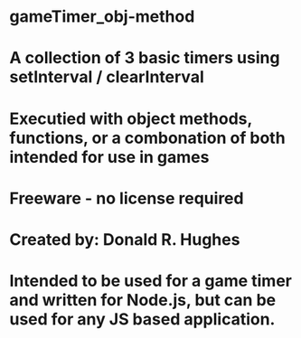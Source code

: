 # gameTimer_obj-method

# A collection of 3 basic timers using setInterval / clearInterval 
# Executied with object methods, functions, or a combonation of both intended for use in games
# Freeware - no license required
# Created by: Donald R. Hughes

# Intended to be used for a game timer and written for Node.js, but can be used for any JS based application.
